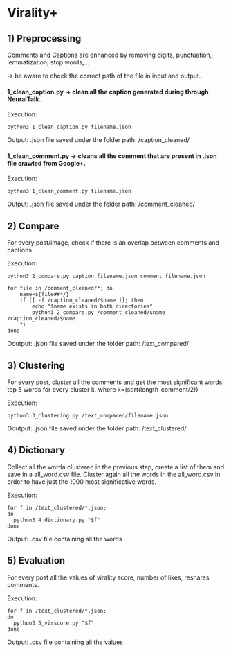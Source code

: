 # Virality+

## 1) Preprocessing
Comments and Captions are enhanced by removing digits, punctuation, lemmatization, stop words,...

-> be aware to check the correct path of the file in input and output.

#### 1_clean_caption.py -> clean all the caption generated during through NeuralTalk.

Execution:
	
```
python3 1_clean_caption.py filename.json
```

Output: .json file saved under the folder path: /caption_cleaned/

#### 1_clean_comment.py -> cleans all the comment that are present in .json file crawled from Google+.

Execution:

```
python3 1_clean_comment.py filename.json
```

Output: .json file saved under the folder path: /comment_cleaned/

## 2) Compare 
For every post/image, check if there is an overlap between comments and captions

Execution:
	
```
python3 2_compare.py caption_filename.json comment_filename.json
```
```
for file in /comment_cleaned/*; do
    name=${file##*/}
    if [[ -f /caption_cleaned/$name ]]; then
        echo "$name exists in both directories"
        python3 2_compare.py /comment_cleaned/$name /caption_cleaned/$name
    fi
done
```
Ooutput: .json file saved under the folder path: /text_compared/

## 3) Clustering
For every post, cluster all the comments and get the most significant words: top 5 words for every cluster k, where k=(sqrt(length_comment/2))

Execution:
	
```
python3 3_clustering.py /text_compared/filename.json
```

Ooutput: .json file saved under the folder path: /text_clustered/

## 4) Dictionary
Collect all the worda clustered in the previous step, create a list of them and save in a all_word.csv file.
Cluster again all the words in the all_word.csv in order to have just the 1000 most significative words.

Execution:
```
for f in /text_clustered/*.json; 
do
  python3 4_dictionary.py "$f"
done

```
Output: .csv file containing all the words

## 5) Evaluation
For every post all the values of virality score, number of likes, reshares, comments.

Execution:
```
for f in /text_clustered/*.json; 
do
  python3 5_virscore.py "$f"
done

```
Output: .csv file containing all the values
